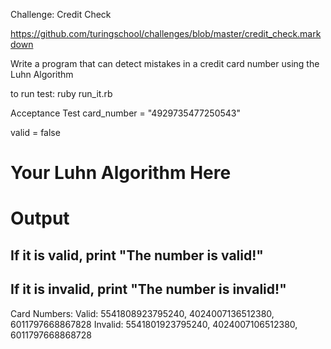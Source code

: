 Challenge: Credit Check

https://github.com/turingschool/challenges/blob/master/credit_check.markdown

Write a program that can detect mistakes in a credit card number using the Luhn Algorithm

to run test:
ruby run_it.rb


Acceptance Test
card_number = "4929735477250543"

valid = false

# Your Luhn Algorithm Here

# Output
## If it is valid, print "The number is valid!"
## If it is invalid, print "The number is invalid!"


Card Numbers:
Valid: 5541808923795240, 4024007136512380, 6011797668867828
Invalid: 5541801923795240, 4024007106512380, 6011797668868728
